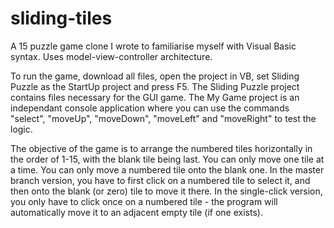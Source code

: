 # sliding-tiles
A 15 puzzle game clone I wrote to familiarise myself with Visual Basic syntax. Uses model-view-controller architecture.

To run the game, download all files, open the project in VB, set Sliding Puzzle as the StartUp project and press F5. The Sliding Puzzle project contains files necessary for the GUI game. The My Game project is an independant console application where you can use the commands "select", "moveUp", "moveDown", "moveLeft" and "moveRight" to test the logic. 

The objective of the game is to arrange the numbered tiles horizontally in the order of 1-15, with the blank tile being last. You can only move one tile at a time. You can only move a numbered tile onto the blank one. In the master branch version, you have to first click on a numbered tile to select it, and then onto the blank (or zero) tile to move it there. In the single-click version, you only have to click once on a numbered tile - the program will automatically move it to an adjacent empty tile (if one exists).


